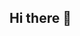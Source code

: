 ## Hi there 👋

<!--
[![An image of @avdhut400's Holopin badges, which is a link to view their full Holopin profile](https://holopin.me/avdhut400)](https://holopin.io/@avdhut400)

-->
